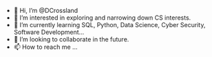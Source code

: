 - 👋 Hi, I’m @DCrossland
- 👀 I’m interested in exploring and narrowing down CS interests.
- 🌱 I’m currently learning SQL, Python, Data Science, Cyber Security, Software Development...
- 💞️ I’m looking to collaborate in the future.
- 📫 How to reach me ... 

<!---
DCrossland/DCrossland is a ✨ special ✨ repository because its `README.md` (this file) appears on your GitHub profile.
You can click the Preview link to take a look at your changes.
--->
